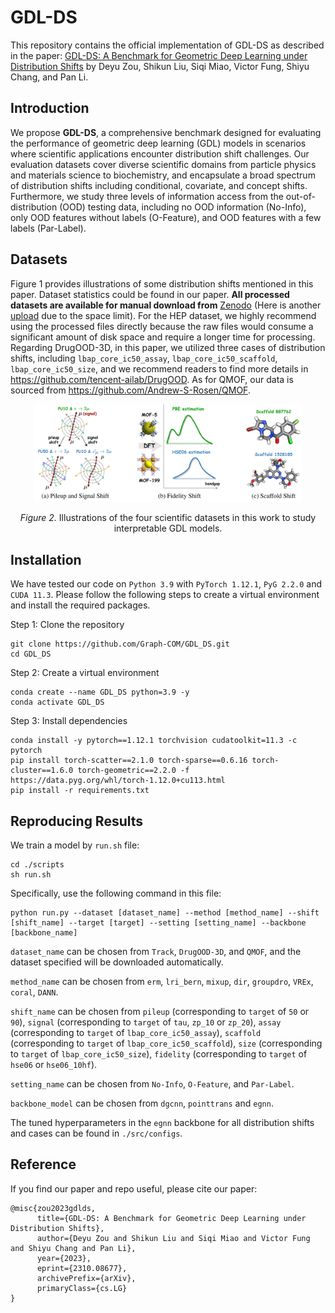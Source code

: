 # GDL-DS

This repository contains the official implementation of GDL-DS as described in the paper: [GDL-DS: A Benchmark for Geometric Deep Learning under Distribution Shifts](https://arxiv.org/abs/2310.08677) by Deyu Zou, Shikun Liu, Siqi Miao, Victor Fung, Shiyu Chang, and Pan Li.

## Introduction

We propose **GDL-DS**, a comprehensive benchmark designed for evaluating the performance of geometric deep learning (GDL) models in scenarios where scientific applications encounter distribution shift challenges. Our evaluation datasets cover diverse scientific domains from particle physics and materials science to biochemistry, and encapsulate a broad spectrum of distribution shifts including conditional, covariate, and concept shifts. Furthermore, we study three levels of information access from the out-of-distribution (OOD) testing data, including no OOD information (No-Info), only OOD features without labels (O-Feature), and OOD features with a few labels (Par-Label).   

## Datasets

Figure 1 provides illustrations of some distribution shifts mentioned in this paper. Dataset statistics could be found in our paper. **All processed datasets are available for manual download from** [Zenodo](https://zenodo.org/records/10070680) (Here is another [upload](https://zenodo.org/records/10012747) due to the space limit). For the HEP dataset, we highly recommend using the processed files directly because the raw files would consume a significant amount of disk space and require a longer time for processing. Regarding DrugOOD-3D, in this paper, we utilized three cases of distribution shifts, including `lbap_core_ic50_assay`, `lbap_core_ic50_scaffold`, `lbap_core_ic50_size`,  and we recommend readers to find more details in https://github.com/tencent-ailab/DrugOOD. As for QMOF, our data is sourced from https://github.com/Andrew-S-Rosen/QMOF.

<p align="center"><img src="./dataset/fig1.png" width=85% height=85%></p>
<p align="center"><em>Figure 2.</em> Illustrations of the four scientific datasets in this work to study interpretable GDL models. </p>

## Installation

We have tested our code on `Python 3.9` with `PyTorch 1.12.1`, `PyG 2.2.0` and `CUDA 11.3`. Please follow the following steps to create a virtual environment and install the required packages.

Step 1: Clone the repository

```
git clone https://github.com/Graph-COM/GDL_DS.git
cd GDL_DS
```

Step 2: Create a virtual environment

```
conda create --name GDL_DS python=3.9 -y
conda activate GDL_DS
```

Step 3: Install dependencies

```
conda install -y pytorch==1.12.1 torchvision cudatoolkit=11.3 -c pytorch
pip install torch-scatter==2.1.0 torch-sparse==0.6.16 torch-cluster==1.6.0 torch-geometric==2.2.0 -f https://data.pyg.org/whl/torch-1.12.0+cu113.html
pip install -r requirements.txt
```

## Reproducing Results

We train a model by `run.sh` file:

```
cd ./scripts
sh run.sh
```

Specifically, use the following command in this file:

```
python run.py --dataset [dataset_name] --method [method_name] --shift [shift_name] --target [target] --setting [setting_name] --backbone [backbone_name]
```

`dataset_name` can be chosen from `Track`, `DrugOOD-3D`, and `QMOF`, and the dataset specified will be downloaded automatically.

`method_name` can be chosen from `erm`, `lri_bern`, `mixup`, `dir`, `groupdro`, `VREx`, `coral`, `DANN`. 

`shift_name` can be chosen from `pileup` (corresponding to `target` of `50` or `90`), `signal` (corresponding to `target` of `tau`, `zp_10` or `zp_20`), `assay` (corresponding to `target` of `lbap_core_ic50_assay`), `scaffold` (corresponding to `target` of `lbap_core_ic50_scaffold`), `size` (corresponding to `target` of `lbap_core_ic50_size`),  `fidelity` (corresponding to `target` of `hse06` or `hse06_10hf`).

`setting_name` can be chosen from `No-Info`, `O-Feature`, and `Par-Label`.

`backbone_model` can be chosen from `dgcnn`, `pointtrans` and `egnn`.

The tuned hyperparameters in the `egnn` backbone for all distribution shifts and cases can be found in `./src/configs`.

## Reference

If you find our paper and repo useful, please cite our paper:

```
@misc{zou2023gdlds,
      title={GDL-DS: A Benchmark for Geometric Deep Learning under Distribution Shifts}, 
      author={Deyu Zou and Shikun Liu and Siqi Miao and Victor Fung and Shiyu Chang and Pan Li},
      year={2023},
      eprint={2310.08677},
      archivePrefix={arXiv},
      primaryClass={cs.LG}
}
```


